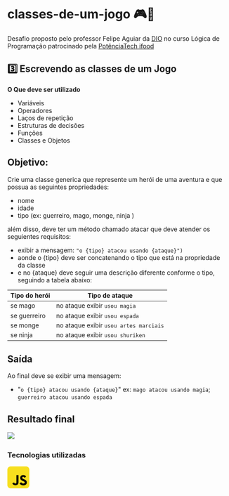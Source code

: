 # classes-de-um-jogo 🎮🦸
Desafio proposto pelo professor Felipe Aguiar da [DIO](https://www.dio.me) no curso Lógica de Programação patrocinado pela [PotênciaTech ifood](https://potenciatech.com.br)


## 3️⃣ Escrevendo as classes de um Jogo

**O Que deve ser utilizado**

- Variáveis
- Operadores
- Laços de repetição
- Estruturas de decisões
- Funções
- Classes e Objetos

## Objetivo:

Crie uma classe generica que represente um herói de uma aventura e que possua as seguintes propriedades:

- nome
- idade
- tipo (ex: guerreiro, mago, monge, ninja )

além disso, deve ter um método chamado atacar que deve atender os seguientes requisitos:

- exibir a mensagem: ``"o {tipo} atacou usando {ataque}")``
- aonde o {tipo} deve ser concatenando o tipo que está na propriedade da classe
- e no {ataque} deve seguir uma descrição diferente conforme o tipo, seguindo a tabela abaixo: 

| Tipo do herói | Tipo de ataque |
| --- | --- |
|se mago | no ataque exibir `usou magia` |
|se guerreiro | no ataque exibir `usou espada` |
|se monge | no ataque exibir `usou artes marciais` |
|se ninja | no ataque exibir `usou shuriken` |

## Saída

Ao final deve se exibir uma mensagem:

- "``o {tipo} atacou usando {ataque}``"
  ex: ``mago atacou usando magia``;
  ``guerreiro atacou usando espada``

## Resultado final

<img src="./src/assets/demoOdCodeHero.gif">

### Tecnologias utilizadas

<img src="./src/assets/javascript_icon_130900.png" style="width:50px;">